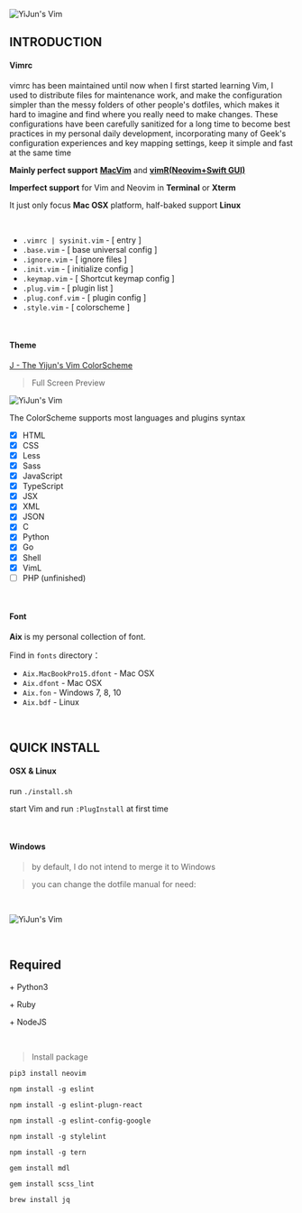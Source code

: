 ![YiJun's Vim](http://7j1zwt.com1.z0.glb.clouddn.com/%E5%B1%8F%E5%B9%95%E5%BF%AB%E7%85%A7%202017-11-08%20%E4%B8%8A%E5%8D%8812.15.59.png)

## INTRODUCTION

#### Vimrc

vimrc has been maintained until now when I first started learning Vim, I used to distribute files for maintenance work, and make the configuration simpler than the messy folders of other people's dotfiles, which makes it hard to imagine and find where you really need to make changes. These configurations have been carefully sanitized for a long time to become best practices in my personal daily development, incorporating many of Geek's configuration experiences and key mapping settings, keep it simple and fast at the same time

**Mainly perfect support** [**MacVim**](https://github.com/macvim-dev/macvim) and [**vimR(Neovim+Swift GUI)**](https://github.com/qvacua/vimr)

**Imperfect support** for Vim and Neovim in **Terminal** or **Xterm**

It just only focus **Mac OSX** platform, half-baked support **Linux**

<br>

* `.vimrc | sysinit.vim`  -  [ entry ]
* `.base.vim` - [ base universal config ]
* `.ignore.vim` - [ ignore files ]
* `.init.vim` - [ initialize config ]
* `.keymap.vim` - [ Shortcut keymap config ]
* `.plug.vim` - [ plugin list ]
* `.plug.conf.vim` - [ plugin config ]
* `.style.vim` - [ colorscheme ]

<br>

#### Theme

[J - The Yijun's Vim ColorScheme](https://github.com/DemonCloud/J)

> Full Screen Preview

![YiJun's Vim](http://7j1zwt.com1.z0.glb.clouddn.com/%E5%B1%8F%E5%B9%95%E5%BF%AB%E7%85%A7%202017-11-05%20%E4%B8%8B%E5%8D%883.21.32.png)

The ColorScheme supports most languages and plugins syntax

- [x] HTML
- [x] CSS
- [x] Less
- [x] Sass
- [x] JavaScript
- [x] TypeScript
- [x] JSX
- [x] XML
- [x] JSON
- [x] C
- [x] Python
- [x] Go
- [x] Shell
- [x] VimL
- [ ] PHP (unfinished)

<br>

#### Font

**Aix** is my personal collection of font.

Find in `fonts` directory：

* `Aix.MacBookPro15.dfont` - Mac OSX
* `Aix.dfont`              - Mac OSX
* `Aix.fon`                - Windows 7, 8, 10
* `Aix.bdf`                - Linux

<br>

## QUICK INSTALL

#### OSX & Linux

run ``./install.sh``

start Vim and run ``:PlugInstall`` at first time

<br>

#### Windows

> by default, I do not intend to merge it to Windows

> you can change the dotfile manual for need:

<br>

![YiJun's Vim](http://7j1zwt.com1.z0.glb.clouddn.com/2017-06-20_081950.png)

<br>

## Required

 \+ Python3

 \+ Ruby

 \+ NodeJS

<br>

> Install package

`pip3 install neovim`

`npm install -g eslint`

`npm install -g eslint-plugn-react`

`npm install -g eslint-config-google`

`npm install -g stylelint`

`npm install -g tern`

`gem install mdl`

`gem install scss_lint`

`brew install jq`
